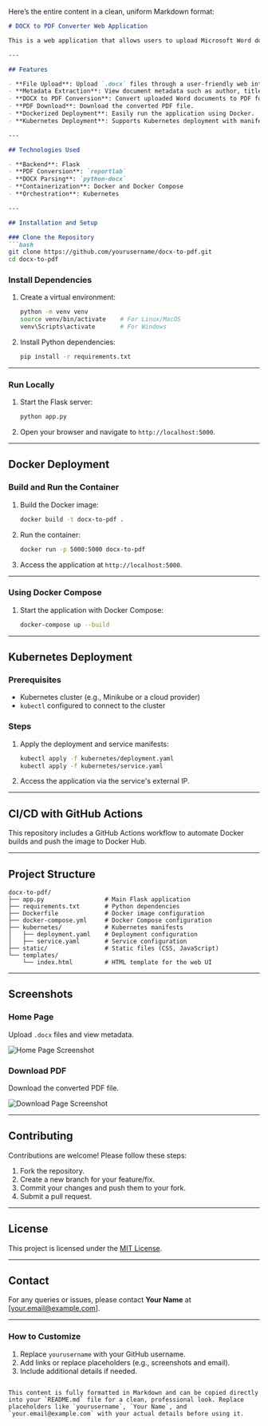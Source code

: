 Here’s the entire content in a clean, uniform Markdown format:

```markdown
# DOCX to PDF Converter Web Application

This is a web application that allows users to upload Microsoft Word documents (`.docx`), view file metadata, and download the converted file as a PDF. The project is built using Flask, `python-docx`, and `reportlab`. It is fully dockerized and includes deployment configurations for Kubernetes.

---

## Features

- **File Upload**: Upload `.docx` files through a user-friendly web interface.
- **Metadata Extraction**: View document metadata such as author, title, subject, and word count.
- **DOCX to PDF Conversion**: Convert uploaded Word documents to PDF format.
- **PDF Download**: Download the converted PDF file.
- **Dockerized Deployment**: Easily run the application using Docker.
- **Kubernetes Deployment**: Supports Kubernetes deployment with manifest files for scalability.

---

## Technologies Used

- **Backend**: Flask
- **PDF Conversion**: `reportlab`
- **DOCX Parsing**: `python-docx`
- **Containerization**: Docker and Docker Compose
- **Orchestration**: Kubernetes

---

## Installation and Setup

### Clone the Repository
```bash
git clone https://github.com/yourusername/docx-to-pdf.git
cd docx-to-pdf
```

### Install Dependencies
1. Create a virtual environment:
   ```bash
   python -m venv venv
   source venv/bin/activate    # For Linux/MacOS
   venv\Scripts\activate       # For Windows
   ```

2. Install Python dependencies:
   ```bash
   pip install -r requirements.txt
   ```

---

### Run Locally

1. Start the Flask server:
   ```bash
   python app.py
   ```

2. Open your browser and navigate to `http://localhost:5000`.

---

## Docker Deployment

### Build and Run the Container

1. Build the Docker image:
   ```bash
   docker build -t docx-to-pdf .
   ```

2. Run the container:
   ```bash
   docker run -p 5000:5000 docx-to-pdf
   ```

3. Access the application at `http://localhost:5000`.

---

### Using Docker Compose

1. Start the application with Docker Compose:
   ```bash
   docker-compose up --build
   ```

---

## Kubernetes Deployment

### Prerequisites

- Kubernetes cluster (e.g., Minikube or a cloud provider)
- `kubectl` configured to connect to the cluster

### Steps

1. Apply the deployment and service manifests:
   ```bash
   kubectl apply -f kubernetes/deployment.yaml
   kubectl apply -f kubernetes/service.yaml
   ```

2. Access the application via the service's external IP.

---

## CI/CD with GitHub Actions

This repository includes a GitHub Actions workflow to automate Docker builds and push the image to Docker Hub.

---

## Project Structure

```
docx-to-pdf/
├── app.py                 # Main Flask application
├── requirements.txt       # Python dependencies
├── Dockerfile             # Docker image configuration
├── docker-compose.yml     # Docker Compose configuration
├── kubernetes/            # Kubernetes manifests
│   ├── deployment.yaml    # Deployment configuration
│   ├── service.yaml       # Service configuration
├── static/                # Static files (CSS, JavaScript)
└── templates/
    └── index.html         # HTML template for the web UI
```

---

## Screenshots

### Home Page
Upload `.docx` files and view metadata.

![Home Page Screenshot](static/home_page.png)

### Download PDF
Download the converted PDF file.

![Download Page Screenshot](static/download_page.png)

---

## Contributing

Contributions are welcome! Please follow these steps:

1. Fork the repository.
2. Create a new branch for your feature/fix.
3. Commit your changes and push them to your fork.
4. Submit a pull request.

---

## License

This project is licensed under the [MIT License](LICENSE).

---

## Contact

For any queries or issues, please contact **Your Name** at [your.email@example.com].

---

### How to Customize

1. Replace `yourusername` with your GitHub username.
2. Add links or replace placeholders (e.g., screenshots and email).
3. Include additional details if needed.
```

This content is fully formatted in Markdown and can be copied directly into your `README.md` file for a clean, professional look. Replace placeholders like `yourusername`, `Your Name`, and `your.email@example.com` with your actual details before using it.
